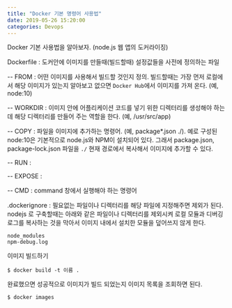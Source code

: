 ```yaml
---
title: "Docker 기본 명령어 사용법"
date: 2019-05-26 15:20:00
categories: Devops
---
```


Docker 기본 사용법을 알아보자. (node.js 웹 앱의 도커라이징)

Dockerfile : 도커안에 이미지를 만들때(빌드할때) 설정값들을 사전에 정의하는 파일

-- FROM : 어떤 이미지를 사용해서 빌드할 것인지 정의. 빌드할때는 가장 먼저 로컬에서 해당 이미지가 있는지 알아보고 없으면 `Docker Hub`에서 이미지를 가져 온다. (예, node:10)

-- WORKDIR : 이미지 안에 어플리케이션 코드를 넣기 위한 디렉터리를 생성해야 하는데 해당 디렉터리를 만들어 주는 역할을 한다. (예, /usr/src/app)

-- COPY : 파일을 이미지에 추가하는 명령어. (예, package*.json ./). 예로 구성된 node:10은 기본적으로 node.js와 NPM이 설치되어 있다. 그래서 package.json, package-lock.json 파일을 `./` 현재 경로에서 복사해서 이미지에 추가할 수 있다.

-- RUN : 

-- EXPOSE : 

-- CMD : command 창에서 실행해야 하는 명령어

.dockerignore : 필요없는 파일이나 디렉터리를 해당 파일에 지정해주면 제외가 된다. nodejs 로 구축할때는 아래와 같은 파일이나 디렉터리를 제외시켜 로컬 모듈과 디버깅 로그를 복사하는 것을 막아서 이미지 내에서 설치한 모듈을 덮어쓰지 않게 한다.
```
node_modules
npm-debug.log
```

이미지 빌드하기
```
$ docker build -t 이름 .
```

완료했으면 성공적으로 이미지가 빌드 되었는지 이미지 목록을 조회하면 된다.
```
$ docker images
```